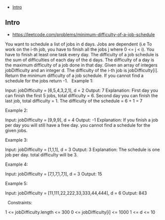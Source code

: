 - [Intro](#intro)

## Intro

- https://leetcode.com/problems/minimum-difficulty-of-a-job-schedule

You want to schedule a list of jobs in d days. Jobs are dependent (i.e To work on the i-th job, you have to finish all the jobs j where 0 <= j < i).
You have to finish at least one task every day. The difficulty of a job schedule is the sum of difficulties of each day of the d days. The difficulty of a day is the maximum difficulty of a job done in that day.
Given an array of integers jobDifficulty and an integer d. The difficulty of the i-th job is jobDifficulty[i].
Return the minimum difficulty of a job schedule. If you cannot find a schedule for the jobs return -1.
 
Example 1:


Input: jobDifficulty = [6,5,4,3,2,1], d = 2
Output: 7
Explanation: First day you can finish the first 5 jobs, total difficulty = 6.
Second day you can finish the last job, total difficulty = 1.
The difficulty of the schedule = 6 + 1 = 7 

Example 2:

Input: jobDifficulty = [9,9,9], d = 4
Output: -1
Explanation: If you finish a job per day you will still have a free day. you cannot find a schedule for the given jobs.

Example 3:

Input: jobDifficulty = [1,1,1], d = 3
Output: 3
Explanation: The schedule is one job per day. total difficulty will be 3.

Example 4:

Input: jobDifficulty = [7,1,7,1,7,1], d = 3
Output: 15

Example 5:

Input: jobDifficulty = [11,111,22,222,33,333,44,444], d = 6
Output: 843

 
Constraints:

1 <= jobDifficulty.length <= 300
0 <= jobDifficulty[i] <= 1000
1 <= d <= 10
